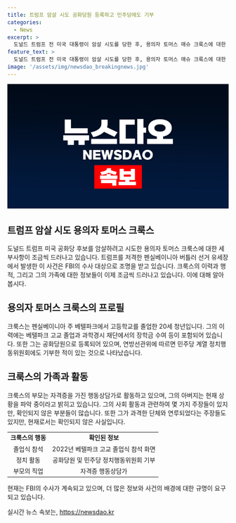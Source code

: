 ```yaml
---
title: 트럼프 암살 시도 공화당원 등록하고 민주당에도 기부
categories:
  - News
excerpt: >
  도널드 트럼프 전 미국 대통령이 암살 시도를 당한 후, 용의자 토머스 매슈 크룩스에 대한 정보가 조금씩 드러나고 있다. FBI는 크룩스를 용의자로 확인했지만, 자세한 신원은 아직 수사 중이라 밝히고 있다. 크룩스는 고등학교를 졸업한 주민으로, 범죄 이력이 없으며 공화당원으로 등록돼 있다. 그의 부모는 행동상담가로 활동하며, 크룩스의 이전 정치적 활동과 과격 단체 연루설은 아직 확인되지 않았다. 현재, 크룩스의 아버지는 무슨 일이 일어났는지 파악 중이라며 법적 절차를 기다리고 있다고 밝혔다.
feature_text: >
  도널드 트럼프 전 미국 대통령이 암살 시도를 당한 후, 용의자 토머스 매슈 크룩스에 대한 정보가 조금씩 드러나고 있다. FBI는 크룩스를 용의자로 확인했지만, 자세한 신원은 아직 수사 중이라 밝히고 있다. 크룩스는 고등학교를 졸업한 주민으로, 범죄 이력이 없으며 공화당원으로 등록돼 있다. 그의 부모는 행동상담가로 활동하며, 크룩스의 이전 정치적 활동과 과격 단체 연루설은 아직 확인되지 않았다. 현재, 크룩스의 아버지는 무슨 일이 일어났는지 파악 중이라며 법적 절차를 기다리고 있다고 밝혔다.
image: '/assets/img/newsdao_breakingnews.jpg'
---
```


<p><img src="/assets/img/newsdao_breakingnews.jpg" alt="koreaapp 속보" /></p>

<h2 data-ke-size="size26">트럼프 암살 시도 용의자 토머스 크룩스</h2>

<p data-ke-size="size16">도널드 트럼프 미국 공화당 후보를 암살하려고 시도한 용의자 토머스 크룩스에 대한 세부사항이 조금씩 드러나고 있습니다. 트럼프를 저격한 펜실베이니아 버틀러 선거 유세장에서 발생한 이 사건은 FBI의 수사 대상으로 조명을 받고 있습니다. 크룩스의 이력과 행적, 그리고 그의 가족에 대한 정보들이 이제 조금씩 드러나고 있습니다. 이에 대해 알아봅시다.</p>

<h2 data-ke-size="size24">용의자 토머스 크룩스의 프로필</h2>

<p data-ke-size="size16">크룩스는 펜실베이니아 주 베텔파크에서 고등학교를 졸업한 20세 청년입니다. 그의 이력에는 베텔파크 고교 졸업과 과학경시 재단에서의 장학금 수여 등이 포함되어 있습니다. 또한 그는 공화당원으로 등록되어 있으며, 연방선관위에 따르면 민주당 계열 정치행동위원회에도 기부한 적이 있는 것으로 나타났습니다.</p>

<h2 data-ke-size="size24">크룩스의 가족과 활동</h2>

<p data-ke-size="size16">크룩스의 부모는 자격증을 가진 행동상담가로 활동하고 있으며, 그의 아버지는 현재 상황을 파악 중이라고 밝히고 있습니다. 그의 사회 활동과 관련하여 몇 가지 주장들이 있지만, 확인되지 않은 부분들이 많습니다. 또한 그가 과격한 단체와 연루되었다는 주장들도 있지만, 현재로서는 확인되지 않은 사실입니다.</p>

<table>
  <tr>
    <td style="text-align: center; height: 17px;"><b>크룩스의 행동</b></td>
    <td style="text-align: center; height: 17px;"><b>확인된 정보</b></td>
  </tr>
  <tr>
    <td style="text-align: center; height: 17px;">졸업식 참석</td>
    <td style="text-align: center; height: 17px;">2022년 베텔파크 고교 졸업식 참석 화면</td>
  </tr>
  <tr>
    <td style="text-align: center; height: 17px;">정치 활동</td>
    <td style="text-align: center; height: 17px;">공화당원 및 민주당 정치행동위원회 기부</td>
  </tr>
  <tr>
    <td style="text-align: center; height: 17px;">부모의 직업</td>
    <td style="text-align: center; height: 17px;">자격증 행동상담가</td>
  </tr>
</table>

<p data-ke-size="size16">현재는 FBI의 수사가 계속되고 있으며, 더 많은 정보와 사건의 배경에 대한 규명이 요구되고 있습니다.</p>
실시간 뉴스 속보는, <a href="https://newsdao.kr" rel="dofollow">https://newsdao.kr</a>


